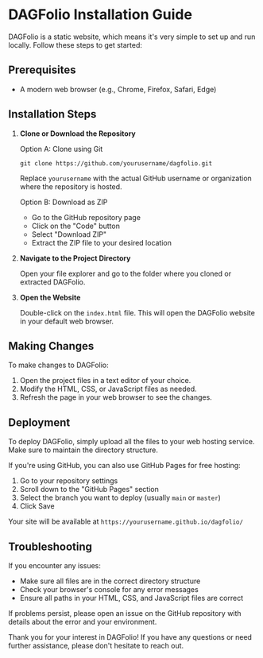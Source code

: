 # DAGFolio Installation Guide

DAGFolio is a static website, which means it's very simple to set up and run locally. Follow these steps to get started:

## Prerequisites

- A modern web browser (e.g., Chrome, Firefox, Safari, Edge)

## Installation Steps

1. **Clone or Download the Repository**

   Option A: Clone using Git
   ```
   git clone https://github.com/yourusername/dagfolio.git
   ```
   Replace `yourusername` with the actual GitHub username or organization where the repository is hosted.

   Option B: Download as ZIP
   - Go to the GitHub repository page
   - Click on the "Code" button
   - Select "Download ZIP"
   - Extract the ZIP file to your desired location

2. **Navigate to the Project Directory**

   Open your file explorer and go to the folder where you cloned or extracted DAGFolio.

3. **Open the Website**

   Double-click on the `index.html` file. This will open the DAGFolio website in your default web browser.

## Making Changes

To make changes to DAGFolio:

1. Open the project files in a text editor of your choice.
2. Modify the HTML, CSS, or JavaScript files as needed.
3. Refresh the page in your web browser to see the changes.

## Deployment

To deploy DAGFolio, simply upload all the files to your web hosting service. Make sure to maintain the directory structure.

If you're using GitHub, you can also use GitHub Pages for free hosting:

1. Go to your repository settings
2. Scroll down to the "GitHub Pages" section
3. Select the branch you want to deploy (usually `main` or `master`)
4. Click Save

Your site will be available at `https://yourusername.github.io/dagfolio/`

## Troubleshooting

If you encounter any issues:
- Make sure all files are in the correct directory structure
- Check your browser's console for any error messages
- Ensure all paths in your HTML, CSS, and JavaScript files are correct

If problems persist, please open an issue on the GitHub repository with details about the error and your environment.

Thank you for your interest in DAGFolio! If you have any questions or need further assistance, please don't hesitate to reach out.
